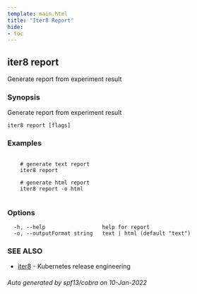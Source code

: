 ```yaml
---
template: main.html
title: "Iter8 Report"
hide:
- toc
---
```


## iter8 report

Generate report from experiment result

### Synopsis

Generate report from experiment result

```
iter8 report [flags]
```

### Examples

```

	# generate text report
	iter8 report
	
	# generate html report
	iter8 report -o html
	
```

### Options

```
  -h, --help                  help for report
  -o, --outputFormat string   text | html (default "text")
```

### SEE ALSO

* [iter8](iter8.md)	 - Kubernetes release engineering

###### Auto generated by spf13/cobra on 10-Jan-2022
